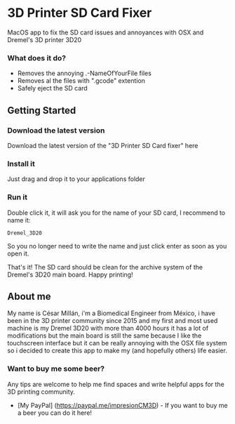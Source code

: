# 3D Printer SD Card Fixer

MacOS app to fix the SD card issues and annoyances with OSX and Dremel's 3D printer 3D20

### What does it do?

* Removes the annoying .-NameOfYourFile files
* Removes al the files with ".gcode" extention
* Safely eject the SD card

## Getting Started

### Download the latest version

Download the latest version of the "3D Printer SD Card fixer" here

### Install it

Just drag and drop it to your applications folder

### Run it

Double click it, it will ask you for the name of your SD card, I recommend to name it:
```
Dremel_3D20
```
So you no longer need to write the name and just click enter as soon as you open it.

That's it! The SD card should be clean for the archive system of the Dremel's 3D20 main board. Happy printing!

## About me

My name is César Millán, i'm a Biomedical Engineer from México, i have been in the 3D printer community since 2015 and my first and most used machine is my Dremel 3D20 with more than 4000 hours it has a lot of modifications but the main board is still the same because I like the touchscreen interface but it can be really annoying with the OSX file system so i decided to create this app to make my (and hopefully others) life easier. 

### Want to buy me some beer?

Any tips are welcome to help me find spaces and write helpful apps for the 3D printing community.

* [My PayPal] (https://paypal.me/impresionCM3D) - If you want to buy me a beer you can do it here!
